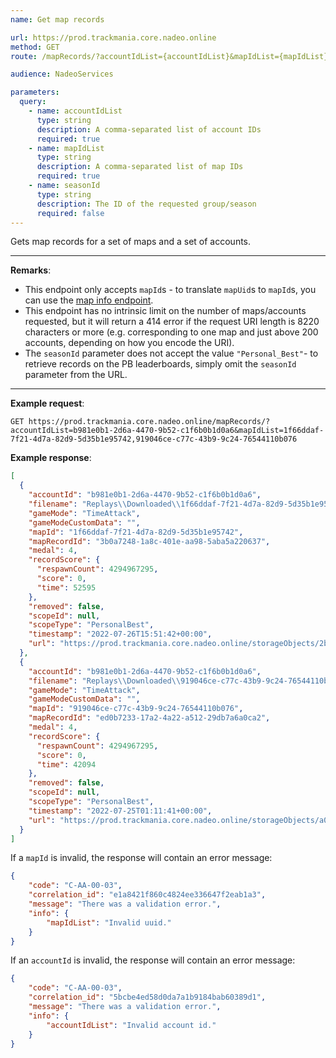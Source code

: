 ```yaml
---
name: Get map records

url: https://prod.trackmania.core.nadeo.online
method: GET
route: /mapRecords/?accountIdList={accountIdList}&mapIdList={mapIdList}&seasonId={seasonId}

audience: NadeoServices

parameters:
  query:
    - name: accountIdList
      type: string
      description: A comma-separated list of account IDs
      required: true
    - name: mapIdList
      type: string
      description: A comma-separated list of map IDs
      required: true
    - name: seasonId
      type: string
      description: The ID of the requested group/season
      required: false
---
```


Gets map records for a set of maps and a set of accounts.

---

**Remarks**:
- This endpoint only accepts `mapId`s - to translate `mapUid`s to `mapId`s, you can use the [map info endpoint](/core/maps/info).
- This endpoint has no intrinsic limit on the number of maps/accounts requested, but it will return a 414 error if the request URI length is 8220 characters or more (e.g. corresponding to one map and just above 200 accounts, depending on how you encode the URI).
- The `seasonId` parameter does not accept the value `"Personal_Best"`- to retrieve records on the PB leaderboards, simply omit the `seasonId` parameter from the URL.

---

**Example request**:
```plain
GET https://prod.trackmania.core.nadeo.online/mapRecords/?accountIdList=b981e0b1-2d6a-4470-9b52-c1f6b0b1d0a6&mapIdList=1f66ddaf-7f21-4d7a-82d9-5d35b1e95742,919046ce-c77c-43b9-9c24-76544110b076
```

**Example response**:
```json
[
  {
    "accountId": "b981e0b1-2d6a-4470-9b52-c1f6b0b1d0a6",
    "filename": "Replays\\Downloaded\\1f66ddaf-7f21-4d7a-82d9-5d35b1e95742_b981e0b1-2d6a-4470-9b52-c1f6b0b1d0a6_(0'52''59).replay.gbx",
    "gameMode": "TimeAttack",
    "gameModeCustomData": "",
    "mapId": "1f66ddaf-7f21-4d7a-82d9-5d35b1e95742",
    "mapRecordId": "3b0a7248-1a8c-401e-aa98-5aba5a220637",
    "medal": 4,
    "recordScore": {
      "respawnCount": 4294967295,
      "score": 0,
      "time": 52595
    },
    "removed": false,
    "scopeId": null,
    "scopeType": "PersonalBest",
    "timestamp": "2022-07-26T15:51:42+00:00",
    "url": "https://prod.trackmania.core.nadeo.online/storageObjects/2b13564b-9389-4573-b3d8-682e66a26292"
  },
  {
    "accountId": "b981e0b1-2d6a-4470-9b52-c1f6b0b1d0a6",
    "filename": "Replays\\Downloaded\\919046ce-c77c-43b9-9c24-76544110b076_b981e0b1-2d6a-4470-9b52-c1f6b0b1d0a6_(0'42''9).replay.gbx",
    "gameMode": "TimeAttack",
    "gameModeCustomData": "",
    "mapId": "919046ce-c77c-43b9-9c24-76544110b076",
    "mapRecordId": "ed0b7233-17a2-4a22-a512-29db7a6a0ca2",
    "medal": 4,
    "recordScore": {
      "respawnCount": 4294967295,
      "score": 0,
      "time": 42094
    },
    "removed": false,
    "scopeId": null,
    "scopeType": "PersonalBest",
    "timestamp": "2022-07-25T01:11:41+00:00",
    "url": "https://prod.trackmania.core.nadeo.online/storageObjects/a0dbf5b0-2dfd-4b62-9039-920e07fdb2f3"
  }
]
```

If a `mapId` is invalid, the response will contain an error message:

```json
{
    "code": "C-AA-00-03",
    "correlation_id": "e1a8421f860c4824ee336647f2eab1a3",
    "message": "There was a validation error.",
    "info": {
        "mapIdList": "Invalid uuid."
    }
}
```

If an `accountId` is invalid, the response will contain an error message:

```json
{
    "code": "C-AA-00-03",
    "correlation_id": "5bcbe4ed58d0da7a1b9184bab60389d1",
    "message": "There was a validation error.",
    "info": {
        "accountIdList": "Invalid account id."
    }
}
```
